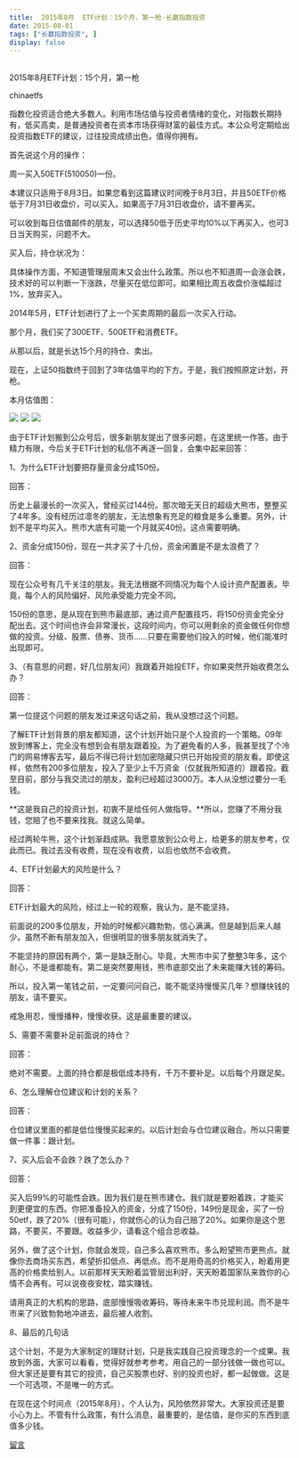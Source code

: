 ```yaml
---
title:  2015年8月  ETF计划：15个月，第一枪-长赢指数投资
date: 2015-08-01
tags: ["长赢指数投资", ]
display: false
---
```



## 



2015年8月ETF计划：15个月，第一枪




chinaetfs




指数化投资适合绝大多数人。利用市场估值与投资者情绪的变化，对指数长期持有，低买高卖，是普通投资者在资本市场获得财富的最佳方式。本公众号定期给出投资指数ETF的建议，过往投资成绩出色，值得你拥有。


首先说这个月的操作：



周一买入50ETF(510050)一份。



本建议只适用于8月3日。如果您看到这篇建议时间晚于8月3日，并且50ETF价格低于7月31日收盘价，可以买入。如果高于7月31日收盘价，请不要再买。

可以收到每日估值邮件的朋友，可以选择50低于历史平均10%以下再买入，也可3日当天购买，问题不大。





买入后，持仓状况为：









具体操作方面，不知道管理层周末又会出什么政策。所以也不知道周一会涨会跌，技术好的可以判断一下涨跌，尽量买在低位即可。如果相比周五收盘价涨幅超过1%，放弃买入。





2014年5月，ETF计划进行了上一个买卖周期的最后一次买入行动。



那个月，我们买了300ETF、500ETF和消费ETF。



从那以后，就是长达15个月的持仓、卖出。



现在，上证50指数终于回到了3年估值平均的下方。于是，我们按照原定计划，开枪。





本月估值图：



<img data-s="300,640" data-type="png" src="http://mmbiz.qpic.cn/mmbiz/SEPick5M9xjMZKxdkzocbNHDZDXycTntsBtUevaJibT4I5WNdRRe9W8Lrhn7G0EFklTewQv23miaFMPKh63yLYXXQ/0?wx_fmt=png" style="" data-ratio="0.6377952755905512" data-w=""/>

<img data-s="300,640" data-type="png" src="http://mmbiz.qpic.cn/mmbiz/SEPick5M9xjMZKxdkzocbNHDZDXycTnts52yjJI9JibibibYA6CVOjrs4Kiceib8ePjLw2hEsOwCSE3RZ4jqGeAlc2tQ/0?wx_fmt=png" style="" data-ratio="0.6338582677165354" data-w=""/>

<img data-s="300,640" data-type="png" src="http://mmbiz.qpic.cn/mmbiz/SEPick5M9xjMZKxdkzocbNHDZDXycTnts90BVBkibzkPgd90p9HtkaoT0coKPiaxuaV4x5VMl6XG1TLVUXqYaelJg/0?wx_fmt=png" style="" data-ratio="0.6161417322834646" data-w=""/>







由于ETF计划搬到公众号后，很多新朋友提出了很多问题，在这里统一作答。由于精力有限，今后关于ETF计划的私信不再逐一回复，会集中起来回答：



1、为什么ETF计划要把存量资金分成150份。

回答：

历史上最漫长的一次买入，曾经买过144份。那次暗无天日的超级大熊市，整整买了4年多。没有经历过凛冬的朋友，无法想象有充足的粮食是多么重要。另外，计划不是平均买入。熊市大底有可能一个月就买40份。这点需要明确。



2、资金分成150份，现在一共才买了十几份，资金闲置是不是太浪费了？

回答：

现在公众号有几千关注的朋友。我无法根据不同情况为每个人设计资产配置表。毕竟，每个人的风险偏好、风险承受能力完全不同。

150份的意思，是从现在到熊市最底部，通过资产配置技巧，将150份资金完全分配出去。这个时间也许会非常漫长，这段时间内，你可以用剩余的资金做任何你想做的投资。分级、股票、债券、货币……只要在需要他们投入的时候，他们能准时出现即可。



3、（有意思的问题，好几位朋友问）我跟着开始投ETF，你如果突然开始收费怎么办？

回答：

第一位提这个问题的朋友发过来这句话之前，我从没想过这个问题。

了解ETF计划背景的朋友都知道，这个计划开始只是个人投资的一个策略。09年放到博客上，完全没有想到会有朋友跟着投。为了避免看的人多，我甚至找了个冷门的网易博客去写，最后不得已将计划加密隐藏只供已开始投资的朋友看。即使这样，依然有200多位朋友，投入了至少上千万资金（仅就我所知道的）跟着投。截至目前，部分与我交流过的朋友，盈利已经超过3000万。本人从没想过要分一毛钱。

**这是我自己的投资计划，初衷不是给任何人做指导。**所以，您赚了不用分我钱，您赔了也不要来找我。就这么简单。

经过两轮牛熊，这个计划渐趋成熟。我愿意放到公众号上，给更多的朋友参考，仅此而已。我过去没有收费，现在没有收费，以后也依然不会收费。



4、ETF计划最大的风险是什么？

回答：

ETF计划最大的风险，经过上一轮的观察，我认为，是不能坚持。

前面说的200多位朋友，开始的时候都兴趣勃勃，信心满满。但是越到后来人越少。虽然不断有朋友加入，但很明显的很多朋友就消失了。

不能坚持的原因有两个，第一是缺乏耐心。毕竟，大熊市中买了整整3年多，这个耐心，不是谁都能有。第二是突然要用钱，熊市底部交出了未来能赚大钱的筹码。

所以，投入第一笔钱之前，一定要问问自己，能不能坚持慢慢买几年？想赚快钱的朋友，请不要买。

戒急用忍，慢慢播种，慢慢收获。这是最重要的建议。



5、需要不需要补足前面说的持仓？

回答：

绝对不需要。上面的持仓都是极低成本持有，千万不要补足。以后每个月跟足矣。



6、怎么理解仓位建议和计划的关系？

回答：

仓位建议里面的都是低位慢慢买起来的。以后计划会与仓位建议融合。所以只需要做一件事：跟计划。



7、买入后会不会跌？跌了怎么办？

回答：

买入后99%的可能性会跌。因为我们是在熊市建仓。我们就是要盼着跌，才能买到更便宜的东西。你把准备投入的资金，分成了150份，149份是现金，买了一份50etf，跌了20%（很有可能），你就伤心的认为自己赔了20%。如果你是这个思路，不要买，不要跟。收益多少，请看这个组合总收益。

另外，做了这个计划，你就会发现，自己多么喜欢熊市。多么盼望熊市更熊点。就像你去商场买东西，希望折扣低点、再低点。而不是用奇高的价格买入，盼着用更高的价格卖给别人。以前那样天天盼着监管层出利好，天天盼着国家队来救你的心情不会再有。可以说夜夜安枕，踏实赚钱。

请用真正的大机构的思路，底部慢慢吸收筹码，等待未来牛市兑现利润。而不是牛市来了兴致勃勃地冲进去，最后被人收割。



8、最后的几句话

这个计划，不是为大家制定的理财计划，只是我实践自己投资理念的一个成果。我放到外面，大家可以看看，觉得好就参考参考。用自己的一部分钱做一做也可以。但大家还是要有其它的投资，自己买股票也好、别的投资也好，都一起做做。这是一个可选项，不是唯一的方式。



在现在这个时间点（2015年8月），个人认为，风险依然非常大。大家投资还是要小心为上。不管有什么政策，有什么消息，最重要的，是估值，是你买的东西到底值多少钱。









[留言](javascript:;)